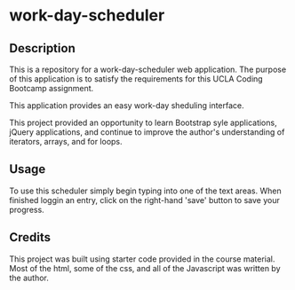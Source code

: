 # work-day-scheduler

## Description
This is a repository for a work-day-scheduler web application.
The purpose of this application is to satisfy the requirements for this UCLA Coding Bootcamp assignment.

This application provides an easy work-day sheduling interface. 

This project provided an opportunity to learn Bootstrap syle applications, jQuery applications, and continue to improve the author's understanding of iterators, arrays, and for loops.

## Usage
To use this scheduler simply begin typing into one of the text areas. When finished loggin an entry, click on the right-hand 'save' button to save your progress.

## Credits
This project was built using starter code provided in the course material. Most of the html, some of the css, and all of the Javascript was written by the author. 